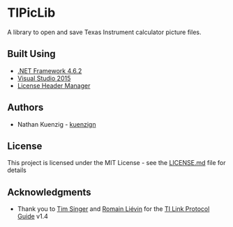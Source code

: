 # TIPicLib

A library to open and save Texas Instrument calculator picture files.

## Built Using

* [.NET Framework 4.6.2](https://www.microsoft.com/en-us/download/details.aspx?id=53344)
* [Visual Studio 2015](https://www.visualstudio.com/vs/)
* [License Header Manager](https://marketplace.visualstudio.com/items?itemName=StefanWenig.LicenseHeaderManager)

## Authors

* Nathan Kuenzig - [kuenzign](http://forums.getpaint.net/index.php?/profile/147723-kuenzign/)

## License

This project is licensed under the MIT License - see the [LICENSE.md](LICENSE.md) file for details

## Acknowledgments

* Thank you to [Tim Singer](mailto:tsinger@gladstone.uoregon.edu) and [Romain Liévin](mailto:roms@lpg.ticalc.org) for the [TI Link Protocol Guide](http://merthsoft.com/linkguide/) v1.4